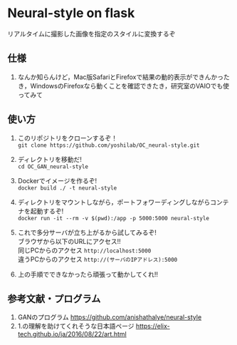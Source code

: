 # Neural-style on flask
リアルタイムに撮影した画像を指定のスタイルに変換するぞ

## 仕様
1. なんか知らんけど，Mac版SafariとFirefoxで結果の動的表示ができんかったき，WindowsのFirefoxなら動くことを確認できたき，研究室のVAIOでも使ってみて

## 使い方
1. このリポジトリをクローンするぞ！  
   `git clone https://github.com/yoshilab/OC_neural-style.git`
   
2. ディレクトリを移動だ!  
   `cd OC_GAN_neural-style`  
   
3. Dockerでイメージを作るぞ!  
   `docker build ./ -t neural-style`  
   
4. ディレクトリをマウントしながら，ポートフォワーディングしながらコンテナを起動するぞ!   
   `docker run -it --rm -v $(pwd):/app -p 5000:5000 neural-style`  
   
5. これで多分サーバが立ち上がるから試してみるぞ!  
   ブラウザから以下のURLにアクセス!!  
   同じPCからのアクセス `http://localhost:5000`  
   違うPCからのアクセス `http://(サーバのIPアドレス):5000`  
   
6. 上の手順でできなかったら頑張って動かしてくれ!! 
   
## 参考文献・プログラム  
1. GANのプログラム https://github.com/anishathalye/neural-style  
2. 1.の理解を助けてくれそうな日本語ページ https://elix-tech.github.io/ja/2016/08/22/art.html  
